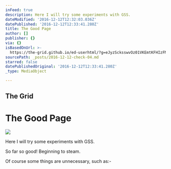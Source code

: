 ```yaml
---
inFeed: true
description: Here I will try some experiments with GSS.
dateModified: '2016-12-12T12:32:03.036Z'
datePublished: '2016-12-12T12:33:41.280Z'
title: The Good Page
author: []
publisher: {}
via: {}
isBasedOnUrl: >-
  https://the-grid.github.io/ed-userhtml/?g=eJyzScksswvOz01VKEmtKFHIzFMoycgsVgCKKujp6SkklZYoFJdU5qSm2Ct4KiQn5ikkpqRAlGakFqXaKzgBFeTlK5SDeAqpOcWp9jb6ICO5uABuZR3p
sourcePath: _posts/2016-12-12-check-04.md
starred: false
datePublishedOriginal: '2016-12-12T12:33:41.280Z'
_type: MediaObject

---
```

<article style=""><h1>The Grid</h1></article>

# The Good Page
![](https://the-grid-user-content.s3-us-west-2.amazonaws.com/39f8b227-1720-4baf-9646-1a02bdb803a6.png)

Here I will try some experiments with GSS.

So far so good! Beginning to steam.

Of course some things are unnecessary, such as:-

<style type="text/css"\> [html:not(.gss-ready)][0] { opacity: 0; }</style\> <noscript\> <style type="text/css"\> [html:not(.gss-ready)][0] { opacity: 1; } </style\> </noscript\>

[Square][1]

<div\>Check 03</div\>

Without div tag

# Check 04

## Check 05

### Check 06

Check 07

<iframe src="https://the-grid.github.io/ed-userhtml/?g=eJyzScksswvOz01VKEmtKFHIzFMoycgsVgCKKujp6SkklZYoFJdU5qSm2Ct4KiQn5ikkpqRAlGakFqXaKzgBFeTlK5SDeAqpOcWp9jb6ICO5uABuZR3p" height="244" style=""></iframe>

<div\>Check 03</div\>

[0]: html:not(.gss-ready)
[1]: https://this-usr.github.io/thegrid-css/